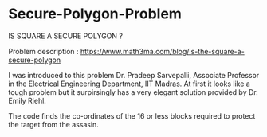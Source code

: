 # Secure-Polygon-Problem

IS SQUARE A SECURE POLYGON ?


Problem description : https://www.math3ma.com/blog/is-the-square-a-secure-polygon

I was introduced to this problem Dr. Pradeep Sarvepalli, Associate Professor in the Electrical Engineering Department, IIT Madras. At first it looks like a tough problem but it surpirsingly has a very elegant solution provided by Dr. Emily Riehl.


The code finds the co-ordinates of the 16 or less blocks required to protect the target from the assasin.
